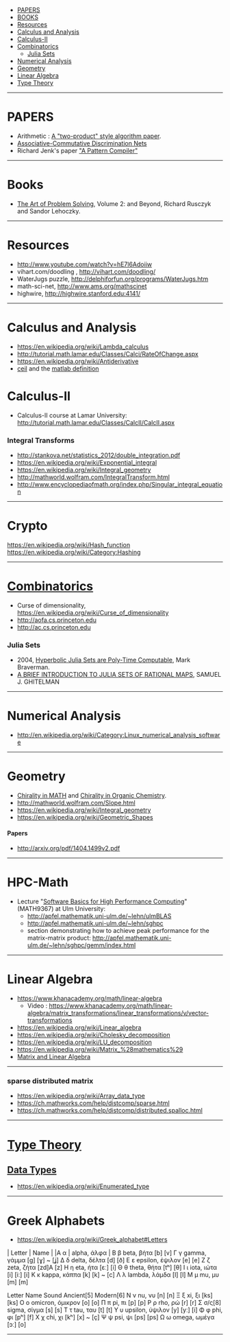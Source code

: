 + [PAPERS](#papers)
+ [BOOKS](#books)
+ [Resources](#resources)
+ [Calculus and Analysis](#calculus-and-analysis)
+ [Calculus-II](#calculus-ii)
+ [Combinatorics](#combinatorics)
   + [Julia Sets](#julia-sets)
+ [Numerical Analysis](#numerical-analysis)
+ [Geometry](#geometry)
+ [Linear Algebra](#linear-algebra)
+ [Type Theory](#type-theory)

----

# PAPERS
+ Arithmetic : [A "two-product" style algorithm paper](http://www.ti3.tu-harburg.de/paper/rump/OgRuOi05.pdf).
+ [Associative-Commutative Discrimination Nets](http://www.cs.tufts.edu/~nr/cs257/archive/leo-bachmair/ac-discrimination-nets.pdf)
+ Richard Jenk's paper ["A Pattern Compiler"](https://dl.acm.org/citation.cfm?id=806324&dl=ACM&coll=DL&CFID=621425526&CFTOKEN=54560421)

----

# Books
+ [The Art of Problem Solving](http://artofproblemsolving.com/store/item/aops-vol2), Volume 2: and Beyond, Richard Rusczyk and Sandor Lehoczky.

----

# Resources

+ http://www.youtube.com/watch?v=hE7l6Adoiiw
+ vihart.com/doodling , http://vihart.com/doodling/
+ WaterJugs puzzle, http://delphiforfun.org/programs/WaterJugs.htm
+ math-sci-net, http://www.ams.org/mathscinet
+ highwire, http://highwire.stanford.edu:4141/

----

# Calculus and Analysis
+ https://en.wikipedia.org/wiki/Lambda_calculus
+ http://tutorial.math.lamar.edu/Classes/Calci/RateOfChange.aspx
+ https://en.wikipedia.org/wiki/Antiderivative
+ [ceil](https://en.wikipedia.org/wiki/Floor_and_ceiling_functions) and the [matlab definition](https://www.mathworks.com/help/matlab/ref/ceil.html)

# Calculus-II
+ Calculus-II course at Lamar University: http://tutorial.math.lamar.edu/Classes/CalcII/CalcII.aspx

### Integral Transforms
+ http://stankova.net/statistics_2012/double_integration.pdf
+ https://en.wikipedia.org/wiki/Exponential_integral
+ https://en.wikipedia.org/wiki/Integral_geometry
+ http://mathworld.wolfram.com/IntegralTransform.html
+ http://www.encyclopediaofmath.org/index.php/Singular_integral_equation

----

# Crypto
https://en.wikipedia.org/wiki/Hash_function
https://en.wikipedia.org/wiki/Category:Hashing

----

# [Combinatorics](https://en.wikipedia.org/wiki/Category:Combinatorics)
+ Curse of dimensionality, https://en.wikipedia.org/wiki/Curse_of_dimensionality
+ http://aofa.cs.princeton.edu 
+ http://ac.cs.princeton.edu

### Julia Sets
+ 2004, [Hyperbolic Julia Sets are Poly-Time Computable](http://www.cs.toronto.edu/~mbraverm/Papers/CCA04.pdf), Mark Braverman.
+ [A BRIEF INTRODUCTION TO JULIA SETS OF RATIONAL MAPS](http://new.oberlin.edu/arts-and-sciences/departments/mathematics/documents/projects/SamGhitelmanHonorsPaper.pdf), SAMUEL J. GHITELMAN

----

# Numerical Analysis
+ http://en.wikipedia.org/wiki/Category:Linux_numerical_analysis_software

----

# Geometry
+ [Chirality in MATH](http://en.wikipedia.org/wiki/Chirality_%28mathematics%29) and [Chirality in Organic Chemistry](http://en.wikipedia.org/wiki/Chirality_%28chemistry%29).
+ http://mathworld.wolfram.com/Slope.html
+ https://en.wikipedia.org/wiki/Integral_geometry
+ https://en.wikipedia.org/wiki/Geometric_Shapes

#### Papers
+ http://arxiv.org/pdf/1404.1499v2.pdf

----

# HPC-Math
+ Lecture "[Software Basics for High Performance Computing](https://github.com/michael-lehn/ulmBLAS)" (MATH9367) at Ulm University: 
   + http://apfel.mathematik.uni-ulm.de/~lehn/ulmBLAS
   + http://apfel.mathematik.uni-ulm.de/~lehn/sghpc
   + section demonstrating how to achieve peak performance for the matrix-matrix product: http://apfel.mathematik.uni-ulm.de/~lehn/sghpc/gemm/index.html

----

# Linear Algebra
+ https://www.khanacademy.org/math/linear-algebra
   + Video : https://www.khanacademy.org/math/linear-algebra/matrix_transformations/linear_transformations/v/vector-transformations
+ https://en.wikipedia.org/wiki/Linear_algebra
+ https://en.wikipedia.org/wiki/Cholesky_decomposition
+ https://en.wikipedia.org/wiki/LU_decomposition
+ https://en.wikipedia.org/wiki/Matrix_%28mathematics%29
+ [Matrix and Linear Algebra](http://www.economics.soton.ac.uk/staff/aldrich/matrices.htm)

----

### sparse distributed matrix
+ https://en.wikipedia.org/wiki/Array_data_type
+ https://ch.mathworks.com/help/distcomp/sparse.html
+ https://ch.mathworks.com/help/distcomp/distributed.spalloc.html

----

# [Type Theory](https://en.wikipedia.org/wiki/Category:Type_theory)
## [Data Types](https://en.wikipedia.org/wiki/Data_type)
+ https://en.wikipedia.org/wiki/Enumerated_type

----


# Greek Alphabets
+ https://en.wikipedia.org/wiki/Greek_alphabet#Letters

| Letter |	Name |
|Α α |	alpha, άλφα |
Β β 	beta, βήτα 	[b] 	[v]
Γ γ 	gamma, γάμμα 	[ɡ] 	[ɣ] ~ [ʝ]
Δ δ 	delta, δέλτα 	[d] 	[ð]
Ε ε 	epsilon, έψιλον 	[e] 	[e]
Ζ ζ 	zeta, ζήτα 	[zd]A 	[z]
Η η 	eta, ήτα 	[ɛː] 	[i]
Θ θ 	theta, θήτα 	[tʰ] 	[θ]
Ι ι 	iota, ιώτα 	[i] [iː] 	[i]
Κ κ 	kappa, κάππα 	[k] 	[k] ~ [c]
Λ λ 	lambda, λάμδα 	[l] 	[l]
Μ μ 	mu, μυ 	[m] 	[m]
	
Letter 	Name 	Sound Ancient[5] 	Modern[6]
Ν ν 	nu, νυ 	[n] 	[n]
Ξ ξ 	xi, ξι 	[ks] 	[ks]
Ο ο 	omicron, όμικρον 	[o] 	[o]
Π π 	pi, πι 	[p] 	[p]
Ρ ρ 	rho, ρώ 	[r] 	[r]
Σ σ/ς[8] 	sigma, σίγμα 	[s] 	[s]
Τ τ 	tau, ταυ 	[t] 	[t]
Υ υ 	upsilon, ύψιλον 	[y] [yː] 	[i]
Φ φ 	phi, φι 	[pʰ] 	[f]
Χ χ 	chi, χι 	[kʰ] 	[x] ~ [ç]
Ψ ψ 	psi, ψι 	[ps] 	[ps]
Ω ω 	omega, ωμέγα 	[ɔː] 	[o]

----


